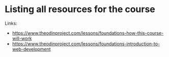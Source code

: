 # Listing all resources for the course

Links:
- https://www.theodinproject.com/lessons/foundations-how-this-course-will-work
- https://www.theodinproject.com/lessons/foundations-introduction-to-web-development
